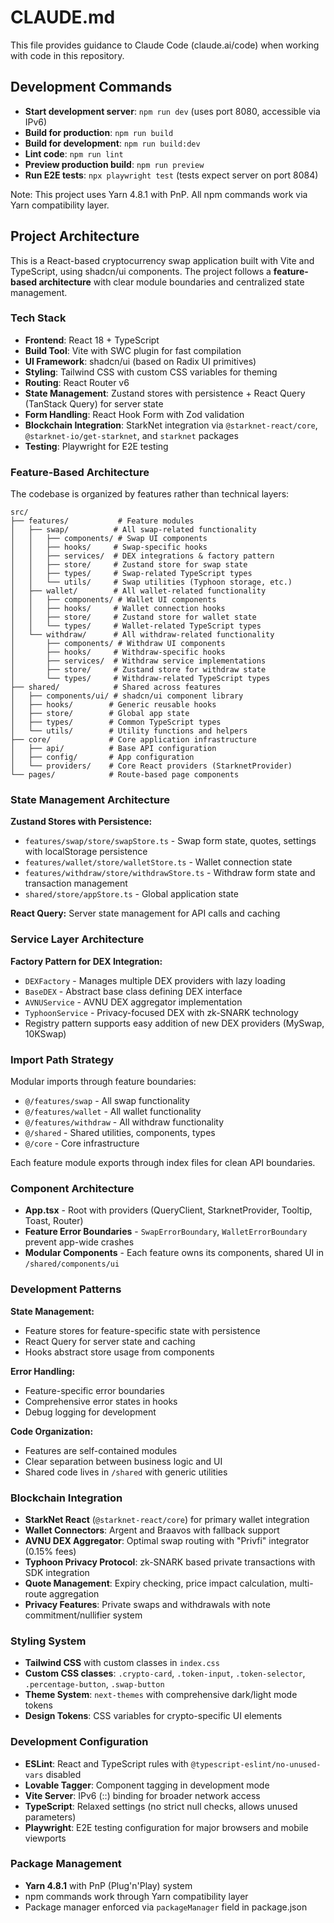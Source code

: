 # CLAUDE.md

This file provides guidance to Claude Code (claude.ai/code) when working with code in this repository.

## Development Commands

- **Start development server**: `npm run dev` (uses port 8080, accessible via IPv6)
- **Build for production**: `npm run build`
- **Build for development**: `npm run build:dev`
- **Lint code**: `npm run lint`
- **Preview production build**: `npm run preview`
- **Run E2E tests**: `npx playwright test` (tests expect server on port 8084)

Note: This project uses Yarn 4.8.1 with PnP. All npm commands work via Yarn compatibility layer.

## Project Architecture

This is a React-based cryptocurrency swap application built with Vite and TypeScript, using shadcn/ui components. The project follows a **feature-based architecture** with clear module boundaries and centralized state management.

### Tech Stack
- **Frontend**: React 18 + TypeScript
- **Build Tool**: Vite with SWC plugin for fast compilation
- **UI Framework**: shadcn/ui (based on Radix UI primitives)
- **Styling**: Tailwind CSS with custom CSS variables for theming
- **Routing**: React Router v6
- **State Management**: Zustand stores with persistence + React Query (TanStack Query) for server state
- **Form Handling**: React Hook Form with Zod validation
- **Blockchain Integration**: StarkNet integration via `@starknet-react/core`, `@starknet-io/get-starknet`, and `starknet` packages
- **Testing**: Playwright for E2E testing

### Feature-Based Architecture

The codebase is organized by features rather than technical layers:

```
src/
├── features/           # Feature modules
│   ├── swap/          # All swap-related functionality
│   │   ├── components/ # Swap UI components
│   │   ├── hooks/     # Swap-specific hooks
│   │   ├── services/  # DEX integrations & factory pattern
│   │   ├── store/     # Zustand store for swap state
│   │   ├── types/     # Swap-related TypeScript types
│   │   └── utils/     # Swap utilities (Typhoon storage, etc.)
│   ├── wallet/        # All wallet-related functionality
│   │   ├── components/ # Wallet UI components
│   │   ├── hooks/     # Wallet connection hooks
│   │   ├── store/     # Zustand store for wallet state
│   │   └── types/     # Wallet-related TypeScript types
│   └── withdraw/      # All withdraw-related functionality
│       ├── components/ # Withdraw UI components
│       ├── hooks/     # Withdraw-specific hooks
│       ├── services/  # Withdraw service implementations
│       ├── store/     # Zustand store for withdraw state
│       └── types/     # Withdraw-related TypeScript types
├── shared/            # Shared across features
│   ├── components/ui/ # shadcn/ui component library
│   ├── hooks/        # Generic reusable hooks
│   ├── store/        # Global app state
│   ├── types/        # Common TypeScript types
│   └── utils/        # Utility functions and helpers
├── core/             # Core application infrastructure
│   ├── api/          # Base API configuration
│   ├── config/       # App configuration
│   └── providers/    # Core React providers (StarknetProvider)
└── pages/            # Route-based page components
```

### State Management Architecture

**Zustand Stores with Persistence:**
- `features/swap/store/swapStore.ts` - Swap form state, quotes, settings with localStorage persistence
- `features/wallet/store/walletStore.ts` - Wallet connection state
- `features/withdraw/store/withdrawStore.ts` - Withdraw form state and transaction management
- `shared/store/appStore.ts` - Global application state

**React Query:** Server state management for API calls and caching

### Service Layer Architecture

**Factory Pattern for DEX Integration:**
- `DEXFactory` - Manages multiple DEX providers with lazy loading
- `BaseDEX` - Abstract base class defining DEX interface
- `AVNUService` - AVNU DEX aggregator implementation
- `TyphoonService` - Privacy-focused DEX with zk-SNARK technology
- Registry pattern supports easy addition of new DEX providers (MySwap, 10KSwap)

### Import Path Strategy

Modular imports through feature boundaries:
- `@/features/swap` - All swap functionality
- `@/features/wallet` - All wallet functionality
- `@/features/withdraw` - All withdraw functionality
- `@/shared` - Shared utilities, components, types
- `@/core` - Core infrastructure

Each feature module exports through index files for clean API boundaries.

### Component Architecture
- **App.tsx** - Root with providers (QueryClient, StarknetProvider, Tooltip, Toast, Router)
- **Feature Error Boundaries** - `SwapErrorBoundary`, `WalletErrorBoundary` prevent app-wide crashes
- **Modular Components** - Each feature owns its components, shared UI in `/shared/components/ui`

### Development Patterns

**State Management:**
- Feature stores for feature-specific state with persistence
- React Query for server state and caching
- Hooks abstract store usage from components

**Error Handling:**
- Feature-specific error boundaries
- Comprehensive error states in hooks
- Debug logging for development

**Code Organization:**
- Features are self-contained modules
- Clear separation between business logic and UI
- Shared code lives in `/shared` with generic utilities

### Blockchain Integration
- **StarkNet React** (`@starknet-react/core`) for primary wallet integration
- **Wallet Connectors**: Argent and Braavos with fallback support
- **AVNU DEX Aggregator**: Optimal swap routing with "Privfi" integrator (0.15% fees)
- **Typhoon Privacy Protocol**: zk-SNARK based private transactions with SDK integration
- **Quote Management**: Expiry checking, price impact calculation, multi-route aggregation
- **Privacy Features**: Private swaps and withdrawals with note commitment/nullifier system

### Styling System
- **Tailwind CSS** with custom classes in `index.css`
- **Custom CSS classes**: `.crypto-card`, `.token-input`, `.token-selector`, `.percentage-button`, `.swap-button`
- **Theme System**: `next-themes` with comprehensive dark/light mode tokens
- **Design Tokens**: CSS variables for crypto-specific UI elements

### Development Configuration
- **ESLint**: React and TypeScript rules with `@typescript-eslint/no-unused-vars` disabled
- **Lovable Tagger**: Component tagging in development mode
- **Vite Server**: IPv6 (::) binding for broader network access
- **TypeScript**: Relaxed settings (no strict null checks, allows unused parameters)
- **Playwright**: E2E testing configuration for major browsers and mobile viewports

### Package Management
- **Yarn 4.8.1** with PnP (Plug'n'Play) system
- npm commands work through Yarn compatibility layer
- Package manager enforced via `packageManager` field in package.json